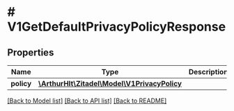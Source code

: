 # # V1GetDefaultPrivacyPolicyResponse

## Properties

Name | Type | Description | Notes
------------ | ------------- | ------------- | -------------
**policy** | [**\ArthurHlt\Zitadel\Model\V1PrivacyPolicy**](V1PrivacyPolicy.md) |  | [optional]

[[Back to Model list]](../../README.md#models) [[Back to API list]](../../README.md#endpoints) [[Back to README]](../../README.md)
